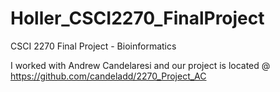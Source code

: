 # Holler_CSCI2270_FinalProject
CSCI 2270 Final Project - Bioinformatics

I worked with Andrew Candelaresi and our project is located @ https://github.com/candeladd/2270_Project_AC 
